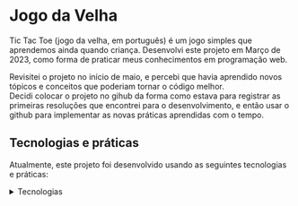# Jogo da Velha

Tic Tac Toe (jogo da velha, em português) é um jogo simples que aprendemos ainda quando criança.
Desenvolvi este projeto em Março de 2023, como forma de praticar meus conhecimentos em programação web.

Revisitei o projeto no início de maio, e percebi que havia aprendido novos tópicos e conceitos que poderiam tornar o código melhor.  
Decidi colocar o projeto no gihub da forma como estava para registrar as primeiras resoluções que encontrei para o desenvolvimento, e então usar o github para implementar as novas práticas aprendidas com o tempo.

## Tecnologias e práticas
Atualmente, este projeto foi desenvolvido usando as seguintes tecnologias e práticas:
<details>
  <summary>Tecnologias</summary>
  teste
</details>  

